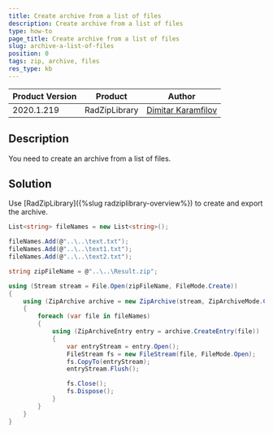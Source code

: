 ```yaml
---
title: Create archive from a list of files
description: Create archive from a list of files
type: how-to
page_title: Create archive from a list of files
slug: archive-a-list-of-files
position: 0
tags: zip, archive, files  
res_type: kb
---
```


|Product Version|Product|Author|
|----|----|----|
|2020.1.219|RadZipLibrary|[Dimitar Karamfilov](https://www.telerik.com/blogs/author/dimitar-karamfilov)|

## Description
 
You need to create an archive from a list of files. 

## Solution

Use [RadZipLibrary]({%slug radziplibrary-overview%}) to create and export the archive.

```` C#
List<string> fileNames = new List<string>();

fileNames.Add(@"..\..\text.txt");
fileNames.Add(@"..\..\text1.txt");
fileNames.Add(@"..\..\text2.txt");

string zipFileName = @"..\..\Result.zip";

using (Stream stream = File.Open(zipFileName, FileMode.Create))
{
    using (ZipArchive archive = new ZipArchive(stream, ZipArchiveMode.Create, leaveOpen: true, entryNameEncoding: null))
    {
        foreach (var file in fileNames)
        {
            using (ZipArchiveEntry entry = archive.CreateEntry(file))
            {
                var entryStream = entry.Open();
                FileStream fs = new FileStream(file, FileMode.Open);
                fs.CopyTo(entryStream);
                entryStream.Flush();

                fs.Close();
                fs.Dispose();
            }
        }
    }
}

````